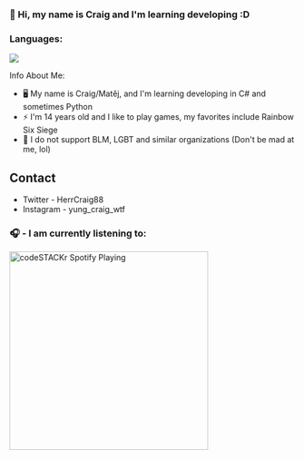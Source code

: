 ### 👋 Hi, my name is Craig and I'm learning developing :D

### Languages:
<img align="center" src="https://github-readme-stats.vercel.app/api/top-langs/?username=YungCr4i6&layout=compact"/>

Info About Me:
- 🖥️ My name is Craig/Matěj, and I'm learning developing in C# and sometimes Python
- ⚡ I'm 14 years old and I like to play games, my favorites include Rainbow Six Siege
- 🌱 I do not support BLM, LGBT and similar organizations (Don't be mad at me, lol)

## Contact
- Twitter - HerrCraig88
- Instagram - yung_craig_wtf

### 🎧 - I am currently listening to:
[<img src="https://now-playing-codestackr.vercel.app/api/spotify-playing" alt="codeSTACKr Spotify Playing" width="350" />](https://open.spotify.com/user/q0m7ut5fpji87lnl069m585t0)
